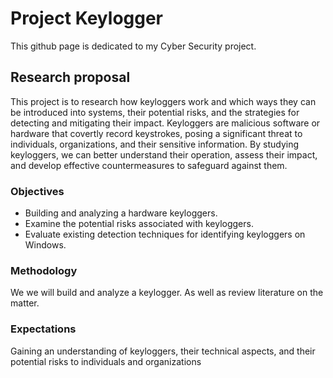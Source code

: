 # Project Keylogger

This github page is dedicated to my Cyber Security project.

## Research proposal
This project is to research how keyloggers work and which ways they can be introduced into systems, their potential risks, and the strategies for detecting and mitigating their impact. Keyloggers are malicious software or hardware that covertly record keystrokes, posing a significant threat to individuals, organizations, and their sensitive information. By studying keyloggers, we can better understand their operation, assess their impact, and develop effective countermeasures to safeguard against them.


### Objectives
- Building and analyzing a hardware keyloggers.
- Examine the potential risks associated with keyloggers. 
- Evaluate existing detection techniques for identifying keyloggers on Windows.

### Methodology 
We we will build and analyze a keylogger. As well as review literature on the matter.

### Expectations
Gaining an understanding of keyloggers, their technical aspects, and their potential risks to individuals and organizations

